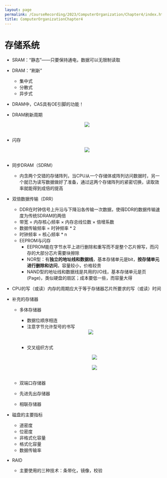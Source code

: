 ```yaml
---
layout: page
permalink: /CourseRecording/2023/ComputerOrganization/Chapter4/index.html
title: ComputerOrganizationChapter4
---
```


# 存储系统

- SRAM：“静态”——只要保持通电，数据可以无限制读取
- DRAM：“刷新”
    - 集中式
    - 分散式
    - 异步式
- DRAM中，CAS具有OE引脚的功能！
- DRAM刷新周期
    
    <div style="display: flex; justify-content: center;">
        <img src="https://cryoushiwo.oss-cn-hangzhou.aliyuncs.com/images/202409071450343.png" style="max-width: 80%; height: auto;">
    </div><br>
    
- 闪存

    <div style="display: flex; justify-content: center;">
        <img src="https://cryoushiwo.oss-cn-hangzhou.aliyuncs.com/images/202409071450655.png" style="max-width: 80%; height: auto;">
    </div><br>
    
- 同步DRAM（SDRM）
    - 内含两个交错的存储阵列，当CPU从一个存储体或阵列访问数据时，另一个就已为读写数据做好了准备，通过这两个存储阵列的紧密切换，读取效率就能得到成倍的提高
- 双倍数据传输（DRR）
    - DDR在时钟信号上升沿与下降沿各传输一次数据，使得DDR的数据传输速度为传统SDRAM的两倍
    - 带宽 = 内存核心频率 × 内存总线位数 × 倍增系数
    - 数据传输频率 = 时钟频率 * 2
    - 时钟频率 = 核心频率 * n
    - EEPROM与闪存
        - EEPROM能在字节水平上进行删除和重写而不是整个芯片擦写，而闪存的大部分芯片需要块擦除
        - NOR型：有**独立的地址线和数据线**，基本存储单元是bit，**按存储单元进行删除和访问**，容量较小，价格较贵
        - NAND型的地址线和数据线是共用的I/O线，基本存储单元是页(Page)，类似硬盘的扇区；成本要低一些，而容量大得
        
- CPU的写（或读）内存的周期应大于等于存储器芯片所要求的写（或读）时间
- 补充的存储器
    - 多体存储器
        - 数据位顺序相连
        - 注意字节允许型号的书写
        
        <div style="display: flex; justify-content: center;">
            <img src="https://cryoushiwo.oss-cn-hangzhou.aliyuncs.com/images/202409071450857.png" style="max-width: 80%; height: auto;">
        </div><br>
        
        - 交叉组织方式
            
            <div style="display: flex; justify-content: center;">
                <img src="https://cryoushiwo.oss-cn-hangzhou.aliyuncs.com/images/202409071450227.png" style="max-width: 80%; height: auto;">
            </div><br>

            <div style="display: flex; justify-content: center;">
                <img src="https://cryoushiwo.oss-cn-hangzhou.aliyuncs.com/images/202409071450278.png" style="max-width: 80%; height: auto;">
            </div><br>
            
    - 双端口存储器
    - 先进先出存储器
    - 相联存储器
- 磁盘的主要指标
    - 道密度
    - 位密度
    - 非格式化容量
    - 格式化容量
    - 数据传输率
- RAID
    - 主要使用的三种技术：条带化，镜像，校验